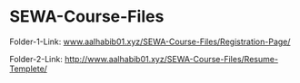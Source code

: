 # SEWA-Course-Files
Folder-1-Link: www.aalhabib01.xyz/SEWA-Course-Files/Registration-Page/

Folder-2-Link: http://www.aalhabib01.xyz/SEWA-Course-Files/Resume-Templete/
